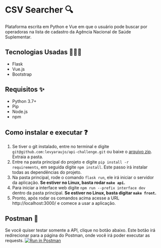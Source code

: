 # CSV Searcher 🔍

Plataforma escrita em Python e Vue em que o usuário pode buscar por operadoras na lista de cadastro da Agência Nacional de Saúde Suplementar.

## Tecnologias Usadas 👩🏻‍💻

- Flask
- Vue.js
- Bootstrap



## Requisitos ✨

- Python 3.7+
- Pip 
- Node.js
- npm



## Como instalar e executar ❓

1. Se tiver o git instalado, entre no terminal e digite `git@github.com:levyaraujo/api-challenge.git` ou baixe o [arquivo zip](https://github.com/levyaraujo/api-challenge/archive/refs/heads/main.zip). Extraia a pasta.
2. Entre na pasta principal do projeto e digite `pip install -r requirements`, em seguida digite `npm install`. Este passo irá instalar todas as dependências do projeto.
3. Na pasta principal, rode o comando `flask run`, ele irá iniciar o servidor da aplicação. **Se estiver no Linux, basta rodar `make api`.**
4. Para iniciar a interface web digite `npm run --prefix interface dev` dentro da pasta principal. **Se estiver no Linux, basta digitar `make front`.**
5. Pronto, após rodar os comandos acima acesse a URL http://localhost:3000/ e comece a usar a aplicação.



## Postman 🚀

Se você quiser testar somente a API, clique no botão abaixo. Este botão irá redirecionar para a página do Postman, onde você irá poder executar as requests. [![Run in Postman](https://run.pstmn.io/button.svg)](https://app.getpostman.com/run-collection/19570798-bd2979ec-a54b-4500-abf9-8cb1d05e7456?action=collection%2Ffork&collection-url=entityId%3D19570798-bd2979ec-a54b-4500-abf9-8cb1d05e7456%26entityType%3Dcollection%26workspaceId%3D9f84fee6-110d-41a8-b3e3-081792496898)

